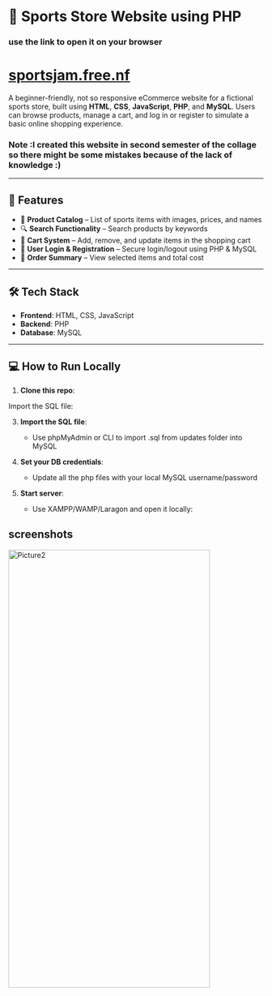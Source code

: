 # 🏀 Sports Store Website using PHP

### use the link to open it on your browser
# [sportsjam.free.nf](https://sportsjam.free.nf/)

A beginner-friendly, not so responsive eCommerce website for a fictional sports store, built using **HTML**, **CSS**, **JavaScript**, **PHP**, and **MySQL**. Users can browse products, manage a cart, and log in or register to simulate a basic online shopping experience.

### Note :I created this website in second semester of the collage so there might be some mistakes because of the lack of knowledge :) 

---

## 🚀 Features

- 🛒 **Product Catalog** – List of sports items with images, prices, and names
- 🔍 **Search Functionality** – Search products by keywords
- 🧺 **Cart System** – Add, remove, and update items in the shopping cart
- 🔐 **User Login & Registration** – Secure login/logout using PHP & MySQL
- 🧾 **Order Summary** – View selected items and total cost

---

## 🛠️ Tech Stack

- **Frontend**: HTML, CSS, JavaScript
- **Backend**: PHP
- **Database**: MySQL
---



## 💻 How to Run Locally

1. **Clone this repo**:

Import the SQL file:

3. **Import the SQL file**:

   * Use phpMyAdmin or CLI to import .sql from updates folder into MySQL

4. **Set your DB credentials**:

   * Update all the php files with your local MySQL username/password

5. **Start server**:

   * Use XAMPP/WAMP/Laragon and open it locally:

## screenshots

<img width="398" height="864" alt="Picture2" src="https://github.com/user-attachments/assets/c64ce033-cd54-46c9-b15c-7b26268d3681" />
